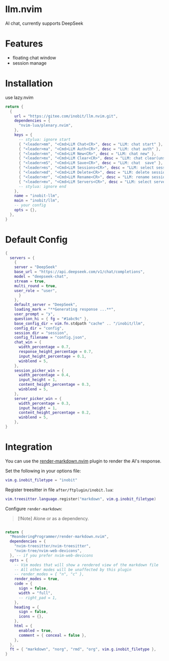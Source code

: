 # llm.nvim

AI chat, currently supports DeepSeek

# Features

- floating chat window
- session manage

# Installation

use lazy.nvim

```lua
return {
  {
    url = "https://gitee.com/inobit/llm.nvim.git",
    dependencies = {
      "nvim-lua/plenary.nvim",
    },
    keys = {
      -- stylua: ignore start
      { "<leader>mm", "<Cmd>LLM Chat<CR>", desc = "LLM: chat start" },
      { "<leader>ma", "<Cmd>LLM Auth<CR>", desc = "LLM: chat auth" },
      { "<leader>mn", "<Cmd>LLM New<CR>", desc = "LLM: chat new" },
      { "<leader>mx", "<Cmd>LLM Clear<CR>", desc = "LLM: chat clear(unsaved)" },
      { "<leader>mS", "<Cmd>LLM Save<CR>", desc = "LLM: chat  save" },
      { "<leader>ms", "<Cmd>LLM Sessions<CR>", desc = "LLM: select session" },
      { "<leader>md", "<Cmd>LLM Delete<CR>", desc = "LLM: delete session" },
      { "<leader>mr", "<Cmd>LLM Rename<CR>", desc = "LLM: rename session" },
      { "<leader>mv", "<Cmd>LLM Servers<CR>", desc = "LLM: select server" },
      -- stylua: ignore end
    },
    name = "inobit-llm",
    main = "inobit/llm",
    -- your config
    opts = {},
  },
}
```

# Default Config

```lua
{
  servers = {
    {
    server = "DeepSeek"
    base_url = "https://api.deepseek.com/v1/chat/completions",
    model = "deepseek-chat",
    stream = true,
    multi_round = true,
    user_role = "user",
      }
    },
    default_server = "DeepSeek",
    loading_mark = "**Generating response ...**",
    user_prompt = "❯",
    question_hi = { fg = "#1abc9c" },
    base_config_dir = vim.fn.stdpath "cache" .. "/inobit/llm",
    config_dir = "config",
    session_dir = "session",
    config_filename = "config.json",
    chat_win = {
      width_percentage = 0.7,
      response_height_percentage = 0.7,
      input_height_percentage = 0.1,
      winblend = 5,
    },
    session_picker_win = {
      width_percentage = 0.4,
      input_height = 1,
      content_height_percentage = 0.3,
      winblend = 5,
    },
    server_picker_win = {
      width_percentage = 0.3,
      input_height = 1,
      content_height_percentage = 0.2,
      winblend = 5,
    },
}
```

# Integration

You can use the [render-markdown.nvim](https://github.com/MeanderingProgrammer/render-markdown.nvim) plugin to render the AI's response.

Set the following in your options file:

```lua
vim.g.inobit_filetype = "inobit"
```

Register treesitter in file `after/ftplugin/inobit.lua`:

```lua
vim.treesitter.language.register("markdown", vim.g.inobit_filetype)
```

Configure `render-markdown`:

> [!Note] Alone or as a dependency.

```lua

return {
  "MeanderingProgrammer/render-markdown.nvim",
  dependencies = {
    "nvim-treesitter/nvim-treesitter",
    "nvim-tree/nvim-web-devicons",
  }, -- if you prefer nvim-web-devicons
  opts = {
    -- Vim modes that will show a rendered view of the markdown file
    -- All other modes will be unaffected by this plugin
    -- render_modes = { "n", "c" },
    render_modes = true,
    code = {
      sign = false,
      width = "full",
      -- right_pad = 1,
    },
    heading = {
      sign = false,
      icons = {},
    },
    html = {
      enabled = true,
      comment = { conceal = false },
    },
  },
  ft = { "markdown", "norg", "rmd", "org", vim.g.inobit_filetype },
}
```
